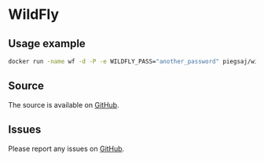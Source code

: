 WildFly
=======

Usage example
-------------

```sh
docker run -name wf -d -P -e WILDFLY_PASS="another_password" piegsaj/wildfly
```

Source
------

The source is available on [GitHub](https://github.com/JensPiegsa/WildFly/).

Issues
------

Please report any issues on [GitHub](https://github.com/JensPiegsa/WildFly/issues).
